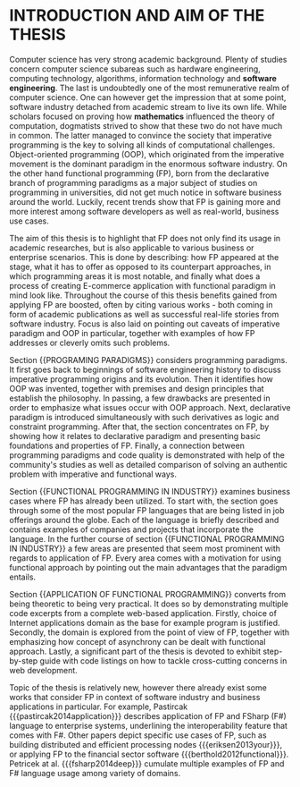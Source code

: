 INTRODUCTION AND AIM OF THE THESIS
==================================

Computer science has very strong academic background.
Plenty of studies concern computer science subareas such as hardware engineering, computing technology, algorithms, information technology and **software engineering**.
The last is undoubtedly one of the most remunerative realm of computer science.
One can however get the impression that at some point, software industry detached from academic stream to live its own life.
While scholars focused on proving how **mathematics** influenced the theory of computation, dogmatists strived to show that these two do not have much in common.
The latter managed to convince the society that imperative programming is the key to solving all kinds of computational challenges.
Object-oriented programming (OOP), which originated from the imperative movement is the dominant paradigm in the enormous software industry.
On the other hand functional programming (FP), born from the declarative branch of programming paradigms as a major subject of studies on programming in universities, did not get much notice in software business around the world.
Luckily, recent trends show that FP is gaining more and more interest among software developers as well as real-world, business use cases.

The aim of this thesis is to highlight that FP does not only find its usage in academic researches, but is also applicable to various business or enterprise scenarios.
This is done by describing: how FP appeared at the stage, what it has to offer as opposed to its counterpart approaches, in which programming areas it is most notable, and finally what does a process of creating E-commerce application with functional paradigm in mind look like.
Throughout the course of this thesis benefits gained from applying FP are boosted, often by citing various works - both coming in form of academic publications as well as successful real-life stories from software industry.
Focus is also laid on pointing out caveats of imperative paradigm and OOP in particular, together with examples of how FP addresses or cleverly omits such problems.

Section {{PROGRAMING PARADIGMS}} considers programming paradigms.
It first goes back to beginnings of software engineering history to discuss imperative programming origins and its evolution.
Then it identifies how OOP was invented, together with premises and design principles that establish the philosophy.
In passing, a few drawbacks are presented in order to emphasize what issues occur with OOP approach.
Next, declarative paradigm is introduced simultaneously with such derivatives as logic and constraint programming.
After that, the section concentrates on FP, by showing how it relates to declarative paradigm and presenting basic foundations and properties of FP.
Finally, a connection between programming paradigms and code quality is demonstrated with help of the community's studies as well as detailed comparison of solving an authentic problem with imperative and functional ways.

Section {{FUNCTIONAL PROGRAMMING IN INDUSTRY}} examines business cases where FP has already been utilized.
To start with, the section goes through some of the most popular FP languages that are being listed in job offerings around the globe.
Each of the language is briefly described and contains examples of companies and projects that incorporate the language.
In the further course of section {{FUNCTIONAL PROGRAMMING IN INDUSTRY}} a few areas are presented that seem most prominent with regards to application of FP.
Every area comes with a motivation for using functional approach by pointing out the main advantages that the paradigm entails.

Section {{APPLICATION OF FUNCTIONAL PROGRAMMING}} converts from being theoretic to being very practical.
It does so by demonstrating multiple code excerpts from a complete web-based application.
Firstly, choice of Internet applications domain as the base for example program is justified.
Secondly, the domain is explored from the point of view of FP, together with emphasizing how concept of asynchrony can be dealt with functional approach.
Lastly, a significant part of the thesis is devoted to exhibit step-by-step guide with code listings on how to tackle cross-cutting concerns in web development.

Topic of the thesis is relatively new, however there already exist some works that consider FP in context of software industry and business applications in particular.
For example, Pastircak {{{pastircak2014application}}} describes application of FP and FSharp (F#) language to enterprise systems, underlining the interoperability feature that comes with F#.
Other papers depict specific use cases of FP, such as building distributed and efficient processing nodes {{{eriksen2013your}}}, or applying FP to the financial sector software {{{berthold2012functional}}}.
Petricek at al. {{{fsharp2014deep}}} cumulate multiple examples of FP and F# language usage among variety of domains.